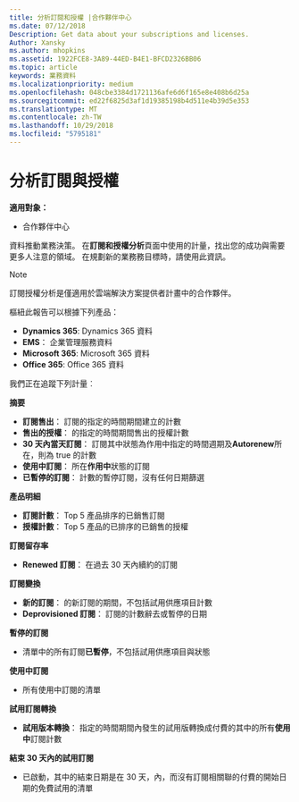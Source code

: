 ```yaml
---
title: 分析訂閱和授權 |合作夥伴中心
ms.date: 07/12/2018
Description: Get data about your subscriptions and licenses.
Author: Xansky
ms.author: mhopkins
ms.assetid: 1922FCE8-3A89-44ED-B4E1-BFCD2326BB06
ms.topic: article
keywords: 業務資料
ms.localizationpriority: medium
ms.openlocfilehash: 048cbe3384d1721136afe6d6f165e8e408b6d25a
ms.sourcegitcommit: ed22f6825d3af1d19385198b4d511e4b39d5e353
ms.translationtype: MT
ms.contentlocale: zh-TW
ms.lasthandoff: 10/29/2018
ms.locfileid: "5795181"
---
```

# <a name="analyze-subscriptions-and-licenses"></a>分析訂閱與授權 

**適用對象：**

- 合作夥伴中心

資料推動業務決策。 在**訂閱和授權分析**頁面中使用的計量，找出您的成功與需要更多人注意的領域。 在規劃新的業務務目標時，請使用此資訊。

> [!NOTE]
> 訂閱授權分析是僅適用於雲端解決方案提供者計畫中的合作夥伴。


樞紐此報告可以根據下列產品：

 - **Dynamics 365**: Dynamics 365 資料  
 - **EMS**： 企業管理服務資料  
 - **Microsoft 365**: Microsoft 365 資料  
 - **Office 365**: Office 365 資料  


我們正在追蹤下列計量︰

**摘要**  
 - **訂閱售出**： 訂閱的指定的時間期間建立的計數  
 - **售出的授權**： 的指定的時間期間售出的授權計數   
 - **30 天內當天訂閱**： 訂閱其中狀態為作用中指定的時間週期及**Autorenew**所在，則為 true 的計數
 - **使用中訂閱**： 所在**作用中**狀態的訂閱  
 - **已暫停的訂閱**： 計數的暫停訂閱，沒有任何日期篩選  

**產品明細**  
 - **訂閱計數**： Top 5 產品排序的已銷售訂閱  
 - **授權計數**： Top 5 產品的已排序的已銷售的授權

**訂閱留存率**
 - **Renewed 訂閱**： 在過去 30 天內續約的訂閱  

**訂閱變換**  
 - **新的訂閱**： 的新訂閱的期間，不包括試用供應項目計數  
 - **Deprovisioned 訂閱**： 訂閱的計數辭去或暫停的日期  

**暫停的訂閱**  
 - 清單中的所有訂閱**已暫停**，不包括試用供應項目與狀態  
  
**使用中訂閱**
 - 所有使用中訂閱的清單  

**試用訂閱轉換**  
 - **試用版本轉換**： 指定的時間期間內發生的試用版轉換成付費的其中的所有**使用中**訂閱計數  

**結束 30 天內的試用訂閱**  
 - 已啟動，其中的結束日期是在 30 天，內，而沒有訂閱相關聯的付費的開始日期的免費試用的清單  

  